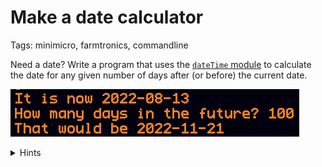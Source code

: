 # Make a date calculator 

Tags: minimicro, farmtronics, commandline

Need a date?  Write a program that uses the [`dateTime` module](https://github.com/JoeStrout/minimicro-sysdisk/blob/master/sys/lib/dateTime.ms) to calculate the date for any given number of days after (or before) the current date.

![Screen shot](dateCalc.png)

<details>
<summary>Hints</summary>

Start with `import "dateTime"` (in Mini Micro, Farmtronics, or command-line MiniScript).  This provides methods to convert back and forth between two ways of representing a date/time:

1. A numeric value, the number of seconds since January 1, 2000; and
2. A string value like `"2022-08-13 14:03:39"`

The `dateTime.nowVal` and `dateTime.now` functions return the current date in each of these formats.  With the numeric format, you can simply add the number of seconds in a day, multiplied by the number of days of interest, to get the numeric representation of the target date.  Use `dateTime.str` to convert this to string format.

Finally, to print just the date and ignore the time, simply truncate the date string to the first 10 characters (using the [slice operator](https://miniscript.org/wiki/Slice)).
</details>
